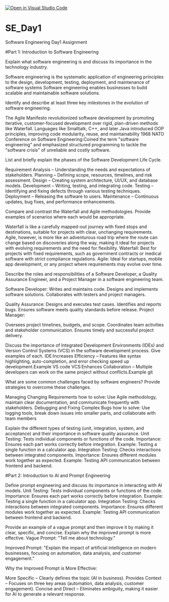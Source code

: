 [![Open in Visual Studio Code](https://classroom.github.com/assets/open-in-vscode-2e0aaae1b6195c2367325f4f02e2d04e9abb55f0b24a779b69b11b9e10269abc.svg)](https://classroom.github.com/online_ide?assignment_repo_id=18370969&assignment_repo_type=AssignmentRepo)
# SE_Day1
Software Engineering Day1 Assignment

#Part 1: Introduction to Software Engineering

Explain what software engineering is and discuss its importance in the technology industry.

Software engineering is the systematic application of engineering principles to the design, development, testing, deployment, and maintenance of software systems
 Software engineering enables businesses to build scalable and maintainable software solutions.

Identify and describe at least three key milestones in the evolution of software engineering.

The Agile Manifesto revolutionized software development by promoting iterative, customer-focused development over rigid, plan-driven methods like Waterfall.
Languages like Smalltalk, C++, and later Java introduced OOP principles, improving code modularity, reuse, and maintainability
1968 NATO Conference on Software Engineering:Coined the term "software engineering" and emphasized structured programming to tackle the "software crisis" of unreliable and costly software.

List and briefly explain the phases of the Software Development Life Cycle.

Requirement Analysis – Understanding the needs and expectations of stakeholders.
Planning – Defining scope, resources, timelines, and risk assessment.
Design – Creating system architecture, UI/UX, and database models.
Development – Writing, testing, and integrating code.
Testing – Identifying and fixing defects through various testing techniques.
Deployment – Releasing the software to users.
Maintenance – Continuous updates, bug fixes, and performance enhancements.

Compare and contrast the Waterfall and Agile methodologies. Provide examples of scenarios where each would be appropriate.

Waterfall is like a carefully mapped-out journey with fixed stops and destinations, suitable for projects with clear, unchanging requirements. Agile, however, is more like an adventurous road trip where the route can change based on discoveries along the way, making it ideal for projects with evolving requirements and the need for flexibility.
Waterfall: Best for projects with fixed requirements, such as government contracts or medical software with strict compliance regulations.
Agile: Ideal for startups, mobile app development, or any project where requirements may evolve over time.

Describe the roles and responsibilities of a Software Developer, a Quality Assurance Engineer, and a Project Manager in a software engineering team.

Software Developer:
Writes and maintains code.
Designs and implements software solutions.
Collaborates with testers and project managers.

Quality Assurance:
Designs and executes test cases.
Identifies and reports bugs.
Ensures software meets quality standards before release.
Project Manager:

Oversees project timelines, budgets, and scope.
Coordinates team activities and stakeholder communication.
Ensures timely and successful project delivery.


Discuss the importance of Integrated Development Environments (IDEs) and Version Control Systems (VCS) in the software development process. Give examples of each.
IDE:Increases Efficiency – Features like syntax highlighting, auto-completion, and error checking speed up development.Example VS code
VCS:Enhances Collaboration – Multiple developers can work on the same project without conflicts.Example git

What are some common challenges faced by software engineers? Provide strategies to overcome these challenges.

Managing Changing Requirements
how to solve: Use Agile methodology, maintain clear documentation, and communicate frequently with stakeholders.
Debugging and Fixing Complex Bugs
how to solve: Use logging tools, break down issues into smaller parts, and collaborate with team members

Explain the different types of testing (unit, integration, system, and acceptance) and their importance in software quality assurance.
Unit Testing:
Tests individual components or functions of the code.
Importance: Ensures each part works correctly before integration.
Example: Testing a single function in a calculator app.
Integration Testing:
Checks interactions between integrated components.
Importance: Ensures different modules work together as expected.
Example: Testing API communication between frontend and backend.


#Part 2: Introduction to AI and Prompt Engineering


Define prompt engineering and discuss its importance in interacting with AI models.
Unit Testing:
Tests individual components or functions of the code.
Importance: Ensures each part works correctly before integration.
Example: Testing a single function in a calculator app.
Integration Testing:
Checks interactions between integrated components.
Importance: Ensures different modules work together as expected.
Example: Testing API communication between frontend and backend.


Provide an example of a vague prompt and then improve it by making it clear, specific, and concise. Explain why the improved prompt is more effective.
Vague Prompt:
"Tell me about technology."

Improved Prompt:
"Explain the impact of artificial intelligence on modern businesses, focusing on automation, data analysis, and customer engagement."

Why the Improved Prompt is More Effective:

More Specific – Clearly defines the topic (AI in business).
Provides Context – Focuses on three key areas (automation, data analysis, customer engagement).
Concise and Direct – Eliminates ambiguity, making it easier for AI to generate a relevant response.
